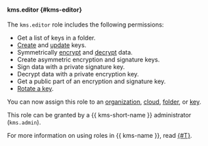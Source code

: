 #### kms.editor {#kms-editor}

The `kms.editor` role includes the following permissions:

* Get a list of keys in a folder.
* [Create](../kms/operations/key.md#create) and [update](../kms/operations/key.md#update) keys.
* Symmetrically [encrypt](../kms/operations/symmetric-encryption.md#encryption) and [decrypt](../kms/operations/symmetric-encryption.md#decryption) data.
* Create asymmetric encryption and signature keys.
* Sign data with a private signature key.
* Decrypt data with a private encryption key.
* Get a public part of an encryption and signature key.
* [Rotate a key](../kms/operations/key.md#rotate).

You can now assign this role to an [organization](../organization/), [cloud](../resource-manager/concepts/resources-hierarchy.md#cloud), [folder](../resource-manager/concepts/resources-hierarchy.md#folder), or [key](../kms/concepts/key).

This role can be granted by a {{ kms-short-name }} administrator (`kms.admin`).

For more information on using roles in {{ kms-name }}, read [{#T}](../kms/security/index.md).